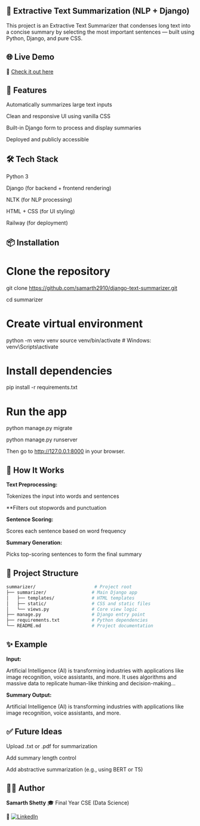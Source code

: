 ## 📝 Extractive Text Summarization (NLP + Django)
This project is an Extractive Text Summarizer that condenses long text into a concise summary by selecting the most important sentences — built using Python, Django, and pure CSS.

## 🌐 Live Demo

🔗 [Check it out here](https://django-text-summarizer-production.up.railway.app/)

## 🚀 Features
Automatically summarizes large text inputs

Clean and responsive UI using vanilla CSS

Built-in Django form to process and display summaries

Deployed and publicly accessible

## 🛠 Tech Stack
Python 3

Django (for backend + frontend rendering)

NLTK (for NLP processing)

HTML + CSS (for UI styling)

Railway (for deployment)

## 📦 Installation

# Clone the repository
git clone https://github.com/samarth2910/django-text-summarizer.git

cd summarizer

# Create virtual environment
python -m venv venv
source venv/bin/activate  # Windows: venv\Scripts\activate

# Install dependencies
pip install -r requirements.txt

# Run the app
python manage.py migrate

python manage.py runserver

Then go to http://127.0.0.1:8000 in your browser.

## 🧠 How It Works
**Text Preprocessing:**

Tokenizes the input into words and sentences

**Filters out stopwords and punctuation

**Sentence Scoring:**

Scores each sentence based on word frequency

**Summary Generation:**

Picks top-scoring sentences to form the final summary

## 📁 Project Structure

```bash
summarizer/                      # Project root
├── summarizer/                 # Main Django app
│   ├── templates/              # HTML templates
│   ├── static/                 # CSS and static files
│   └── views.py                # Core view logic
├── manage.py                   # Django entry point
├── requirements.txt            # Python dependencies
└── README.md                   # Project documentation
```
## ✨ Example
**Input:**

Artificial Intelligence (AI) is transforming industries with applications like image recognition, voice assistants, and more. It uses algorithms and massive data to replicate human-like thinking and decision-making...

**Summary Output:**

Artificial Intelligence (AI) is transforming industries with applications like image recognition, voice assistants, and more.

## ✅ Future Ideas
Upload .txt or .pdf for summarization

Add summary length control

Add abstractive summarization (e.g., using BERT or T5)


## 🙋‍♂️ Author
**Samarth Shetty**
🎓 Final Year CSE (Data Science)

🔗 [![LinkedIn](https://img.shields.io/badge/LinkedIn-blue?logo=linkedin&logoColor=white)](https://www.linkedin.com/in/samarthshetty1/)


